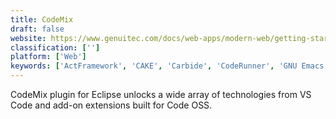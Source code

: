 ```yaml
---
title: CodeMix
draft: false 
website: https://www.genuitec.com/docs/web-apps/modern-web/getting-started-with-python-in-eclipse
classification: ['']
platform: ['Web']
keywords: ['ActFramework', 'CAKE', 'Carbide', 'CodeRunner', 'GNU Emacs', 'Geany', 'Glitch', 'Grails', 'IDLE', 'Kakoune', 'PaizaCloud IDE', 'Play 2', 'PyScripter', 'Spacemacs', 'Spacemacs with Python layer', 'Thonny']
---
```

CodeMix plugin for Eclipse unlocks a wide array of technologies from VS Code and add-on extensions built for Code OSS.